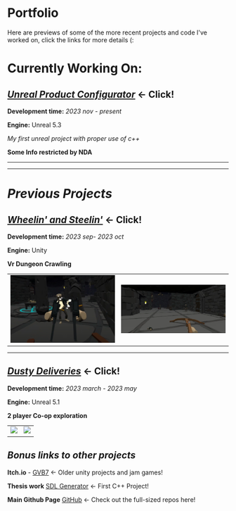 # Portfolio
Here are previews of some of the more recent projects and code I've worked on, click the links for more details (:

# **Currently Working On:**

## [***Unreal Product Configurator***](UnrealProductConfigurator#unreal-product-configurator) <- Click!

**Development time:** *2023 nov - present*

**Engine:** Unreal 5.3

*My first unreal project with proper use of c++*

**Some Info restricted by NDA**

----
----

# *Previous Projects*

## [***Wheelin' and Steelin'***](Wheelin'andSteelin'#wheelin-and-steelin) <- Click!

**Development time:** *2023 sep- 2023 oct*

**Engine:** Unity

**Vr Dungeon Crawling**

<table>
  <tr>
    <td width="50%"><img src="Wheelin'andStealin'\Images\DualSmg_demo.PNG" /></td>
    <td width="50%"><img src="Wheelin'andStealin'\Images\CrossbowRoom_demo.png"" /></td>
  </tr>
</table>

----

## [***Dusty Deliveries***](DustyDeliveries#dusty-deliveries) <- Click!

**Development time:** *2023 march - 2023 may*

**Engine:** Unreal 5.1

**2 player Co-op exploration**

<table>
  <tr>
    <td width="50%"><img src="Images\.png" /></td>
    <td width="50%"><img src="Images\.png" /></td>
  </tr>
</table>


## *Bonus links to other projects*

**Itch.io** - [GVB7](https://gvb7.itch.io/) <- Older unity projects and jam games!

**Thesis work** [SDL Generator](https://github.com/GBaath/SDL2-IslandGen-Examensarbete) <- First C++ Project!

**Main Github Page** [GitHub](https://github.com/GBaath) <- Check out the full-sized repos here!


